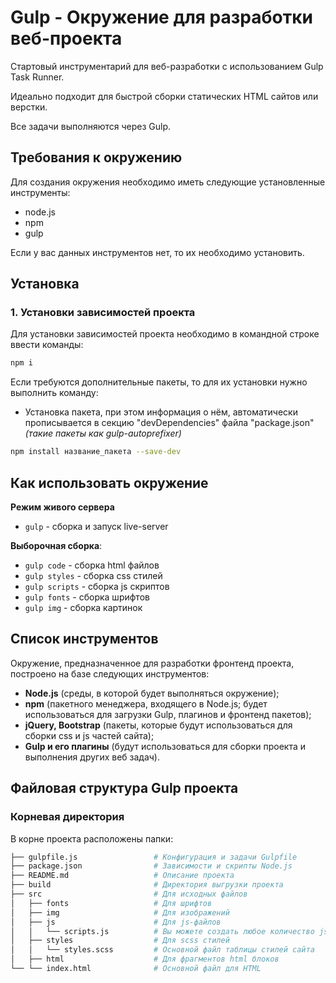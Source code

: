 # Gulp - Окружение для разработки веб-проекта
Стартовый инструментарий для веб-разработки с использованием Gulp Task Runner.

Идеально подходит для быстрой сборки статических HTML сайтов или верстки. 

Все задачи выполняются через Gulp.

## Требования к окружению
Для создания окружения необходимо иметь следующие установленные инструменты:
-	node.js
-   npm
-	gulp

Если у вас данных инструментов нет, то их необходимо установить.

## Установка

### 1. Установки зависимостей проекта
Для установки зависимостей проекта необходимо в командной строке ввести команды:
```bash
npm i
```

Если требуются дополнительные пакеты, то для их установки нужно выполнить команду:

- Установка пакета, при этом информация о нём, автоматически прописывается в секцию "devDependencies" файла "package.json" *(такие пакеты как gulp-autoprefixer)*
```bash
npm install название_пакета --save-dev
```

## Как использовать окружение
**Режим живого сервера**  
- `gulp`   - сборка и запуск live-server        
  

**Выборочная сборка**: 
- `gulp code`    - сборка html файлов
- `gulp styles`       - сборка css стилей
- `gulp scripts`      - сборка js скриптов
- `gulp fonts`        - сборка шрифтов
- `gulp img`       - сборка картинок

## Список инструментов

Окружение, предназначенное для разработки фронтенд проекта, построено на базе следующих инструментов:

- **Node.js** (среды, в которой будет выполняться окружение);
- **npm** (пакетного менеджера, входящего в Node.js; будет использоваться для загрузки Gulp, плагинов и фронтенд пакетов);
- **jQuery, Bootstrap** (пакеты, которые будут использоваться для сборки css и js частей сайта);
- **Gulp и его плагины** (будут использоваться для сборки проекта и выполнения других веб задач).

## Файловая структура Gulp проекта

### Корневая директория
В корне проекта расположены папки:

```bash
├── gulpfile.js                 # Конфигурация и задачи Gulpfile
├── package.json                # Зависимости и скрипты Node.js
├── README.md                   # Описание проекта
├── build                       # Директория выгрузки проекта
├── src                         # Для исходных файлов
│   ├── fonts                   # Для шрифтов
│   ├── img                     # Для изображений
│   ├── js                      # Для js-файлов
│   │   └── scripts.js          # Вы можете создать любое количество js файлов в этом каталоге
│   ├── styles                  # Для scss стилей
│   │   └── styles.scss         # Основной файл таблицы стилей сайта
│   ├── html                    # Для фрагментов html блоков
└── └── index.html              # Основной файл для HTML
```
